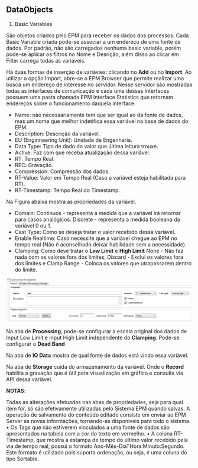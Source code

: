 ## DataObjects

1. Basic Variables

São objetos criados pelo EPM para receber os dados dos processos. Cada Basic Variable criada pode-se associar a um endereço de uma fonte de dados. Por padrão, não são carregados nenhuma basic variable, porém pode-se aplicar os filtros no Nome e Desrição, além disso ao clicar em Filter carrega todas as variáveis.

Há duas formas de inserção de variávies: clicando no **Add** ou no **Import**. Ao utilizar a opção Import, abre-se o EPM Browser que permite realizar uma busca um endereço de interesse no servidor. Nesse servidor são mostradas todas as interfaces de comunicação e cada uma dessas interfaces possuem uma pasta chamada EPM Interface Statistics que retornam endereços sobre o funcionamento daquela interface.

* Name: não necessariamente tem que ser igual ao da fonte de dados, mas um nome que melhor indetifica essa variável na base de dados do EPM.
* Description: Descrição da variável.
* EU (Enginneering Unit): Unidade de Engenharia.
* Data Type: Tipo de dado do valor que última leitura trouxe.
* Active: Faz com que receba atualização dessa variável.
* RT: Tempo Real.
* REC: Gravação.
* Compression: Compressão dos dados.
* RT-Value: Valor em Tempo Real (Caso a variável esteja habilitada para RT).
* RT-Timestamp: Tempo Real do Timestamp.

Na Figura abaixa mostra as propriedades da variável.

* Domain: Continuos - representa a medida que a variável irá retornar para casos analógicos. Discrete - representa a medida booleana da variável 0 ou 1.
* Cast Type: Como se deseja tratar o valor recebido dessa variável.
* Enable Realtime: Caso necessite que a variável chegue ao EPM no tempo real (Não é aconselhado deixar habilidade sem a necessidade).
* Clamping: Como deve tratar o **Low Limit** e **High Limit** None - Não faz nada com os valores fora dos limites, Discard - Exclui os valores fora dos limites e Clamp Range - Coloca os valores que utrapassarem dentro do limite.



![alt-text](https://github.com/kaikecc/EPM/blob/main/Tratamento%20e%20armazenamento%20dos%20dados/img/basic-edit.png)

Na aba de **Processing**, pode-se configurar a escala original dos dados de Input Low Limit e Input High Limit independente do **Clamping**. Pode-se configurar o **Dead Band**

Na aba de **IO Data** mostra de qual fonte de dados está vindo essa variável.

Na aba de **Storage** cuida do armazenamento da variável. Onde o **Record** habilita a gravação que é útil para visualização em gráfico e consulta via API dessa variável.

**NOTAS**:

Todas as alterações efetuadas nas abas de propriedades, seja para qual item for, só
são efetivamente utilizadas pelo Sistema EPM quando salvas. A operação de
salvamento do conteúdo editado consiste em enviar ao EPM Server as novas
informações, tornando-as disponíveis para todo o sistema.
• Os Tags que não estiverem vinculados a uma fonte de dados são apresentados na
tabela com a cor do texto em vermelho.
• A coluna RT-Timestamp, que mostra a estampa de tempo do último valor recebido
pela via de tempo real, possui o formato Ano-Mês-DiaTHora:Minuto:Segundo. Este
formato é utilizado pois suporta ordenação, ou seja, é uma coluna do tipo Sortable.

